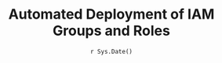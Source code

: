 ---
title : "Automated Deployment of IAM Groups and Roles"
date : "`r Sys.Date()`"
weight : 3
chapter : false
pre : " <b> 3.3. </b> "
---